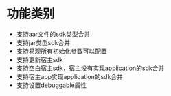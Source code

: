 # 功能类别
* 支持aar文件的sdk类型合并
* 支持jar类型sdk合并
* 支持易观所有初始化参数可以配置
* 支持更新宿主sdk
* 支持空白宿主sdk，宿主没有实现application的sdk合并
* 支持宿主app实现application的sdk合并
* 支持设置debuggable属性